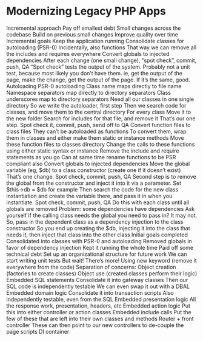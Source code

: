 # Modernizing Legacy PHP Apps

Incremental approach
Pay off smallest debt
Small changes across the codebase
Build on previous small changes
Improve quality over time
Incremental goals
Keep the application running
Consolidate classes for autoloading (PSR-0)
Incidentally, also functions
That way we can remove all the includes and requires everywhere
Convert globals to injected dependencies
After each change (one small change), “spot check”, commit, push, QA
“Spot check” tests the output of the system. Probably not a unit test, because most likely you don’t have them.
ie, get the output of the page, make the change, get the output of the page. If it’s the same, good.
Autoloading
PSR-0 autoloading
Class name maps directly to file name
Namespace separators map directly to directory separators
Class underscores map to directory separators
Need all our classes in one single directory
So we write the autoloader, first step
Then we search code for classes, and move them to the central directory
For every class
Move it to the new folder
Search for includes for that file, and remove it
That’s our one step. Spot check it, commit, push, send off to QA
Convert function files to class files
They can’t be autoloaded as functions
To convert them, wrap them in classes and either make them static or instance methods
Move these function files to classes directory
Change the calls to these functions using either static syntax or instance
Remove the include and require statements as you go
Can at same time rename functions to be PSR compliant also
Convert globals to injected dependencies
Move the global variable (eg, $db) to a class constructor (create one if it doesn’t exist)
That’s one change. Spot check, commit, push, QA
Second step is to remove the global from the constructor and inject it into it via a parameter. Set $this->db = $db for example
Then search the code for the new class instantiation and create the variable there, and pass it in when you instantiate. Spot check, commit, push, QA
Do this with each class until all globals are removed
Problem: some dependencies have dependencies
Ask yourself if the calling class needs the global you need to pass in? It may not.
So, pass in the dependent class as a dependency injection to the class constructor
So you end up creating the $db, injecting it into the class that needs it, then inject that class into the other class
Initial goals completed
Consolidated into classes with PSR-0 and autoloading
Removed globals in favor of dependency injection 
Kept it running the whole time
Paid off some technical debt
Set up an organizational structure for future work
We can start writing unit tests
But wait! There’s more!
Using new keyword (remove it everywhere from the code)
Separation of concerns:
Object creation (factories to create classes)
Object use (created classes perform their logic)
Embedded SQL statements
Consolidate it into gateway classes
Then our SQL code is independently testable
We can even swap it out with a DBAL
Embedded domain logic
Consolidate it into transaction scripts
Also independently testable, even from the SQL
Embedded presentation logic
All the response work, presentation, headers, etc
Embedded action logic
Put this into either controller or action classes
Embedded include calls
Put the few of these that are left into their own classes and methods
Router + front controller
These can then point to our new controllers to de-couple the page scripts
DI container
